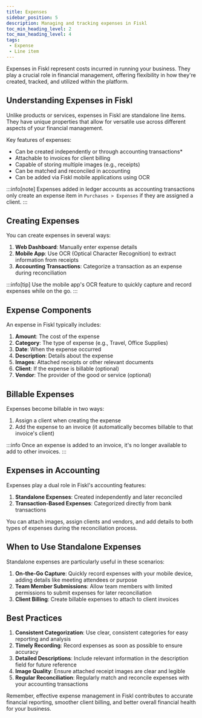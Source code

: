 ```yaml
---
title: Expenses
sidebar_position: 5
description: Managing and tracking expenses in Fiskl
toc_min_heading_level: 2
toc_max_heading_level: 4
tags:
 - Expense
 - Line item
---
```


Expenses in Fiskl represent costs incurred in running your business. They play a crucial role in financial management, offering flexibility in how they're created, tracked, and utilized within the platform.

## Understanding Expenses in Fiskl

Unlike products or services, expenses in Fiskl are standalone line items. They have unique properties that allow for versatile use across different aspects of your financial management.

Key features of expenses:

- Can be created independently or through accounting transactions*
- Attachable to invoices for client billing
- Capable of storing multiple images (e.g., receipts)
- Can be matched and reconciled in accounting
- Can be added via Fiskl mobile applications using OCR

:::info[note]
Expenses added in ledger accounts as accounting transactions only create an expense item in `Purchases > Expenses` if they are assigned a client.
:::

## Creating Expenses

You can create expenses in several ways:

1. **Web Dashboard**: Manually enter expense details
1. **Mobile App**: Use OCR (Optical Character Recognition) to extract information from receipts
1. **Accounting Transactions**: Categorize a transaction as an expense during reconciliation

:::info[tip]
Use the mobile app's OCR feature to quickly capture and record expenses while on the go.
:::

## Expense Components

An expense in Fiskl typically includes:

1. **Amount**: The cost of the expense
2. **Category**: The type of expense (e.g., Travel, Office Supplies)
3. **Date**: When the expense occurred
4. **Description**: Details about the expense
5. **Images**: Attached receipts or other relevant documents
6. **Client**: If the expense is billable (optional)
7. **Vendor**: The provider of the good or service (optional)

## Billable Expenses

Expenses become billable in two ways:

1. Assign a client when creating the expense
2. Add the expense to an invoice (it automatically becomes billable to that invoice's client)

:::info
Once an expense is added to an invoice, it's no longer available to add to other invoices.
:::

## Expenses in Accounting

Expenses play a dual role in Fiskl's accounting features:

1. **Standalone Expenses**: Created independently and later reconciled
2. **Transaction-Based Expenses**: Categorized directly from bank transactions

You can attach images, assign clients and vendors, and add details to both types of expenses during the reconciliation process.

## When to Use Standalone Expenses

Standalone expenses are particularly useful in these scenarios:

1. **On-the-Go Capture**: Quickly record expenses with your mobile device, adding details like meeting attendees or purpose
2. **Team Member Submissions**: Allow team members with limited permissions to submit expenses for later reconciliation
3. **Client Billing**: Create billable expenses to attach to client invoices

## Best Practices

1. **Consistent Categorization**: Use clear, consistent categories for easy reporting and analysis
2. **Timely Recording**: Record expenses as soon as possible to ensure accuracy
3. **Detailed Descriptions**: Include relevant information in the description field for future reference
4. **Image Quality**: Ensure attached receipt images are clear and legible
5. **Regular Reconciliation**: Regularly match and reconcile expenses with your accounting transactions

Remember, effective expense management in Fiskl contributes to accurate financial reporting, smoother client billing, and better overall financial health for your business.
